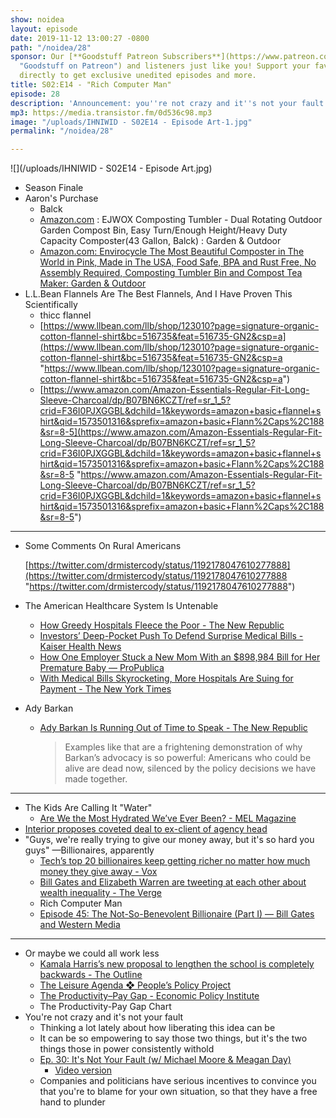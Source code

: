 ```yaml
---
show: noidea
layout: episode
date: 2019-11-12 13:00:27 -0800
path: "/noidea/28"
sponsor: Our [**Goodstuff Patreon Subscribers**](https://www.patreon.com/goodstuff
  "Goodstuff on Patreon") and listeners just like you! Support your favorite podcasts
  directly to get exclusive unedited episodes and more.
title: S02:E14 - "Rich Computer Man"
episode: 28
description: 'Announcement: you''re not crazy and it''s not your fault.'
mp3: https://media.transistor.fm/0d536c98.mp3
image: "/uploads/IHNIWID - S02E14 - Episode Art-1.jpg"
permalink: "/noidea/28"

---
```

![](/uploads/IHNIWID - S02E14 - Episode Art.jpg)

* Season Finale
* Aaron's Purchase
  * Balck
  * [Amazon.com](http://amazon.com/) : EJWOX Composting Tumbler - Dual Rotating Outdoor Garden Compost Bin, Easy Turn/Enough Height/Heavy Duty Capacity Composter(43 Gallon, Balck) : Garden & Outdoor
  * [Amazon.com: Envirocycle The Most Beautiful Composter in The World in Pink, Made in The USA, Food Safe, BPA and Rust Free, No Assembly Required, Composting Tumbler Bin and Compost Tea Maker: Garden & Outdoor](https://www.amazon.com/dp/B077NK4KLM/ref=twister_B073V59KQ2?_encoding=UTF8&psc=1)
* L.L.Bean Flannels Are The Best Flannels, And I Have Proven This Scientifically
  * thicc flannel
  * [https://www.llbean.com/llb/shop/123010?page=signature-organic-cotton-flannel-shirt&bc=516735&feat=516735-GN2&csp=a](https://www.llbean.com/llb/shop/123010?page=signature-organic-cotton-flannel-shirt&bc=516735&feat=516735-GN2&csp=a "https://www.llbean.com/llb/shop/123010?page=signature-organic-cotton-flannel-shirt&bc=516735&feat=516735-GN2&csp=a")
  * [https://www.amazon.com/Amazon-Essentials-Regular-Fit-Long-Sleeve-Charcoal/dp/B07BN6KCZT/ref=sr_1_5?crid=F36I0PJXGGBL&dchild=1&keywords=amazon+basic+flannel+shirt&qid=1573501316&sprefix=amazon+basic+Flann%2Caps%2C188&sr=8-5](https://www.amazon.com/Amazon-Essentials-Regular-Fit-Long-Sleeve-Charcoal/dp/B07BN6KCZT/ref=sr_1_5?crid=F36I0PJXGGBL&dchild=1&keywords=amazon+basic+flannel+shirt&qid=1573501316&sprefix=amazon+basic+Flann%2Caps%2C188&sr=8-5 "https://www.amazon.com/Amazon-Essentials-Regular-Fit-Long-Sleeve-Charcoal/dp/B07BN6KCZT/ref=sr_1_5?crid=F36I0PJXGGBL&dchild=1&keywords=amazon+basic+flannel+shirt&qid=1573501316&sprefix=amazon+basic+Flann%2Caps%2C188&sr=8-5")

***

* Some Comments On Rural Americans

  [https://twitter.com/drmistercody/status/1192178047610277888](https://twitter.com/drmistercody/status/1192178047610277888 "https://twitter.com/drmistercody/status/1192178047610277888")
* The American Healthcare System Is Untenable
  * [How Greedy Hospitals Fleece the Poor - The New Republic](https://newrepublic.com/article/155013/greedy-hospitals-fleece-poor)
  * [Investors’ Deep-Pocket Push To Defend Surprise Medical Bills - Kaiser Health News](https://khn.org/news/investors-deep-pocket-push-to-defend-surprise-medical-bills/)
  * [How One Employer Stuck a New Mom With an $898,984 Bill for Her Premature Baby — ProPublica](https://www.propublica.org/article/how-one-employer-stuck-a-new-mom-with-a-bill-for-her-premature-baby)
  * [With Medical Bills Skyrocketing, More Hospitals Are Suing for Payment - The New York Times](https://www.nytimes.com/2019/11/08/us/hospitals-lawsuits-medical-debt.html)
* Ady Barkan
  * [Ady Barkan Is Running Out of Time to Speak - The New Republic](https://newrepublic.com/article/155592/ady-barkan-running-time-speak)

    > Examples like that are a frightening demonstration of why Barkan’s advocacy is so powerful: Americans who could be alive are dead now, silenced by the policy decisions we have made together.

***

* The Kids Are Calling It "Water"
  * [Are We the Most Hydrated We’ve Ever Been? - MEL Magazine](https://melmagazine.com/en-us/story/are-we-the-most-hydrated-weve-ever-been)
* [Interior proposes coveted deal to ex-client of agency head](https://apnews.com/4527b2b31fcf452f8e6d35afcebc8cf2)
* "Guys, we're really trying to give our money away, but it's so hard you guys" —Billionaires, apparently
  * [Tech’s top 20 billionaires keep getting richer no matter how much money they give away - Vox](https://www.vox.com/recode/2019/11/1/20941440/tech-billionaires-rich-net-worth-philanthropy-giving-pledge)
  * [Bill Gates and Elizabeth Warren are tweeting at each other about wealth inequality - The Verge](https://www.theverge.com/tldr/2019/11/7/20953480/bill-gates-elizabeth-warren-tweeting-twitter-wealth-tax)
  * Rich Computer Man
  * [Episode 45: The Not-So-Benevolent Billionaire (Part I) — Bill Gates and Western Media](https://medium.com/@CitationsPodcst/episode-45-the-not-so-benevolent-billionaire-bill-gates-and-western-media-b1f8e0fe092f)

***

* Or maybe we could all work less
  * [Kamala Harris’s new proposal to lengthen the school is completely backwards - The Outline](https://theoutline.com/post/8193/kamala-harris-school-day-work-day-proposal?zd=1&zi=kqcn4rk2)
  * [The Leisure Agenda ❖ People’s Policy Project](https://www.peoplespolicyproject.org/projects/the-leisure-agenda/)
  * [The Productivity–Pay Gap - Economic Policy Institute](https://www.epi.org/productivity-pay-gap/)
  * The Productivity-Pay Gap Chart
* You're not crazy and it's not your fault
  * Thinking a lot lately about how liberating this idea can be
  * It can be so empowering to say those two things, but it's the two things those in power consistently withold
  * [Ep. 30: It's Not Your Fault (w/ Michael Moore & Meagan Day)](https://berniesanders.com/en/podcast/ep-30-its-not-your-fault-w-michael-moore-meagan-day/)
    * [Video version](https://youtu.be/mbAjGvYda0k)
  * Companies and politicians have serious incentives to convince you that you're to blame for your own situation, so that they have a free hand to plunder